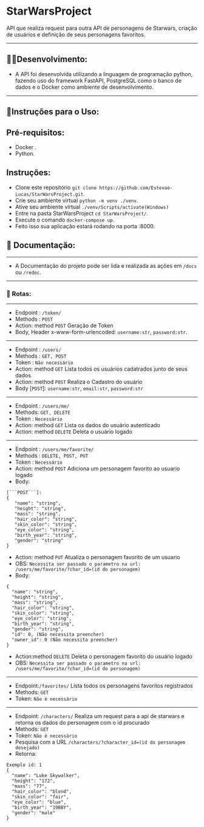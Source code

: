 # StarWarsProject
API que realiza request para outra API de personagens de Starwars, criação de usuários e definição de seus personagens favoritos.
***
## 🐱‍💻Desenvolvimento:
* A API foi desenvolvida utilizando a linguagem de programação python, fazendo uso do framework FastAPI, PostgreSQL como o banco de dados e o Docker como ambiente de desenvolvimento.
***
## 🧾Instruções para o Uso:
## **Pré-requisitos:**
* Docker .
* Python.
## **Instruções**:
* Clone este repositório ```git clone https://github.com/Estevao-Lucas/StarWarsProject.git```.
* Crie seu ambiente virtual ```python -m venv ./venv```.
* Ative seu ambiente virtual ```./venv/Scripts/activate(Windows)```
* Entre na pasta StarWarsProject ```cd StarWarsProject/```.
* Execute o comando ```docker-compose up```.
* Feito isso sua aplicação estará rodando na porta :8000.

## 📕 Documentação:
***
* A Documentação do projeto pode ser lida e realizada as ações em ```/docs``` ou ```/redoc```.
***
### 🚀 Rotas:
***
* Endpoint : ```/token/```
* Methods : ```POST```
* Action: method ```POST``` Geração de Token
* Body, Header x-www-form-urlencoded: ```username:str```, ```password:str```.
***
* Endpoint : ```/users/```
* Methods : ```GET, POST```
* Token : ```Não necessário```
* Action: method ```GET``` Lista todos os usuários cadatrados junto de seus dados
* Action: method ```POST``` Realiza o Cadastro do usuário
* Body [```POST```]: ```username:str```, ```email:str```, ```password:str```
***
* Endpoint : ```/users/me/```
* Methods: ```GET, DELETE```
* Token : ```Necessário```
* Action: method ```GET``` Lista os dados do usuário autenticado
* Action: method ```DELETE``` Deleta o usuário logado
***
* Endpoint : ```/users/me/favorite/```
* Methods : ```DELETE, POST, PUT```
* Token : ```Necessário```
* Action: method ```POST``` Adiciona um personagem favorito ao usuario logado
* Body:
 ```
 [```POST```]:
 {
    "name": "string",
    "height": "string",
    "mass": "string",
    "hair_color": "string",
    "skin_color": "string",
    "eye_color": "string",
    "birth_year": "string",
    "gender": "string"
}
```
* Action: method ```PUT``` Atualiza o personagem favorito de um usuario
* OBS: ```Necessita ser passado o parametro na url: /users/me/favorite/?char_id=(id do personagem)```
* Body:
```
{
  "name": "string",
  "height": "string",
  "mass": "string",
  "hair_color": "string",
  "skin_color": "string",
  "eye_color": "string",
  "birth_year": "string",
  "gender": "string",
  "id": 0, (Não necessita preencher)
  "owner_id": 0 (Não necessita preencher)
}
```
* Action:method ```DELETE``` Deleta o personagem favorito do usuário logado
* OBS: ```Necessita ser passado o parametro na url: /users/me/favorite/?char_id=(id do personagem)```
***
* Endpoint:```/favorites/``` Lista todos os personagens favoritos registrados
* Methods: ```GET```
* Token: ```Não é necessário```
***
* Endpoint: ```/characters/``` Realiza um request para a api de starwars e retorna os dados do personagem com o id procurado
* Methods: ```GET```
* Token: ```Não é necessário```
* Pesquisa com a URL ```/characters/?character_id=(id do personagem desejado)```
* Retorna:
```
Exemplo id: 1
{
  "name": "Luke Skywalker",
  "height": "172",
  "mass": "77",
  "hair_color": "blond",
  "skin_color": "fair",
  "eye_color": "blue",
  "birth_year": "19BBY",
  "gender": "male"
}
